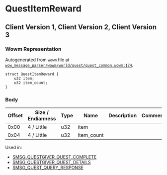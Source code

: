 # QuestItemReward

## Client Version 1, Client Version 2, Client Version 3

### Wowm Representation

Autogenerated from `wowm` file at [`wow_message_parser/wowm/world/quest/quest_common.wowm:174`](https://github.com/gtker/wow_messages/tree/main/wow_message_parser/wowm/world/quest/quest_common.wowm#L174).
```rust,ignore
struct QuestItemReward {
    u32 item;
    u32 item_count;
}
```
### Body

| Offset | Size / Endianness | Type | Name | Description | Comment |
| ------ | ----------------- | ---- | ---- | ----------- | ------- |
| 0x00 | 4 / Little | u32 | item |  |  |
| 0x04 | 4 / Little | u32 | item_count |  |  |


Used in:
* [SMSG_QUESTGIVER_QUEST_COMPLETE](smsg_questgiver_quest_complete.md)
* [SMSG_QUESTGIVER_QUEST_DETAILS](smsg_questgiver_quest_details.md)
* [SMSG_QUEST_QUERY_RESPONSE](smsg_quest_query_response.md)

